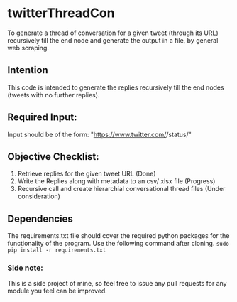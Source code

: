 # twitterThreadCon
To generate a thread of conversation for a given tweet (through its URL) recursively till the end node and generate the output in a file, by general web scraping.

## Intention
This code is intended to generate the replies recursively till the end nodes (tweets with no further replies).

## Required Input:
Input should be of the form: "https://www.twitter.com/<user>/status/<tweetId>"

## Objective Checklist:
1. Retrieve replies for the given tweet URL (Done)
2. Write the Replies along with metadata to an csv/ xlsx file (Progress)
3. Recursive call and create hierarchial conversational thread files (Under consideration)

## Dependencies
The requirements.txt file should cover the required python packages for the functionality of the program. Use the following command after cloning.
```sudo pip install -r requirements.txt```

### Side note:
This is a side project of mine, so feel free to issue any pull requests for any module you feel can be improved.
